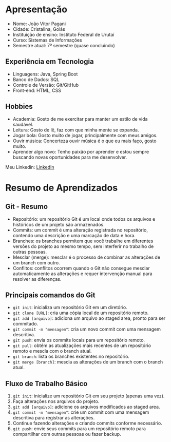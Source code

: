 # Apresentação

- Nome: João Vitor Pagani
- Cidade: Cristalina, Goiás
- Instituição de ensino: Instituto Federal de Urutaí
- Curso: Sistemas de Informações
- Semestre atual: 7º semestre (quase concluindo)

## Experiência em Tecnologia

- Linguagens: Java, Spring Boot
- Banco de Dados: SQL
- Controle de Versão: Git/GitHub
- Front-end: HTML, CSS

## Hobbies

- Academia: Gosto de me exercitar para manter um estilo de vida saudável.
- Leitura: Gosto de lê, faz com que minha mente se expanda.
- Jogar bola: Gosto muito de jogar, principalmente com meus amigos.
- Ouvir música: Concerteza ouvir música é o que eu mais faço, gosto muito.
- Aprender algo novo: Tenho paixão por aprender e estou sempre buscando novas oportunidades para me desenvolver.

Meu Linkedin:  [LinkedIn](https://www.linkedin.com/in/joaovitorpagani99) 

# Resumo de Aprendizados

## Git - Resumo

- Repositório: um repositório Git é um local onde todos os arquivos e históricos de um projeto são armazenados.
- Commits: um commit é uma alteração registrada no repositório, contendo uma descrição e uma marcação de data e hora.
- Branches: os branches permitem que você trabalhe em diferentes versões do projeto ao mesmo tempo, sem interferir no trabalho de outras pessoas.
- Mesclar (merge): mesclar é o processo de combinar as alterações de um branch com outro.
- Conflitos: conflitos ocorrem quando o Git não consegue mesclar automaticamente as alterações e requer intervenção manual para resolver as diferenças.

## Principais comandos do Git

- `git init`: inicializa um repositório Git em um diretório.
- `git clone [URL]`: cria uma cópia local de um repositório remoto.
- `git add [arquivo]`: adiciona um arquivo ao staged area, pronto para ser commitado.
- `git commit -m "mensagem"`: cria um novo commit com uma mensagem descritiva.
- `git push`: envia os commits locais para um repositório remoto.
- `git pull`: obtém as atualizações mais recentes de um repositório remoto e mescla com o branch atual.
- `git branch`: lista os branches existentes no repositório.
- `git merge [branch]`: mescla as alterações de um branch com o branch atual.

## Fluxo de Trabalho Básico

1. `git init`: inicialize um repositório Git em seu projeto (apenas uma vez).
2. Faça alterações nos arquivos do projeto.
3. `git add [arquivo]`: adicione os arquivos modificados ao staged area.
4. `git commit -m "mensagem"`: crie um commit com uma mensagem descritiva para registrar as alterações.
5. Continue fazendo alterações e criando commits conforme necessário.
6. `git push`: envie seus commits para um repositório remoto para compartilhar com outras pessoas ou fazer backup.


